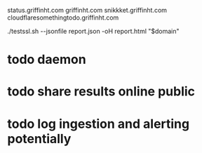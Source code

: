 status.griffinht.com
griffinht.com
snikkket.griffinht.com
cloudflaresomethingtodo.griffinht.com

./testssl.sh --jsonfile report.json -oH report.html "$domain"

# todo daemon
# todo share results online public
# todo log ingestion and alerting potentially
